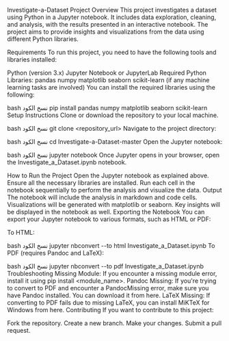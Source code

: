Investigate-a-Dataset Project
Overview
This project investigates a dataset using Python in a Jupyter notebook. It includes data exploration, cleaning, and analysis, with the results presented in an interactive notebook. The project aims to provide insights and visualizations from the data using different Python libraries.

Requirements
To run this project, you need to have the following tools and libraries installed:

Python (version 3.x)
Jupyter Notebook or JupyterLab
Required Python Libraries:
pandas
numpy
matplotlib
seaborn
scikit-learn (if any machine learning tasks are involved)
You can install the required libraries using the following:

bash
نسخ الكود
pip install pandas numpy matplotlib seaborn scikit-learn
Setup Instructions
Clone or download the repository to your local machine.

bash
نسخ الكود
git clone <repository_url>
Navigate to the project directory:

bash
نسخ الكود
cd Investigate-a-Dataset-master
Open the Jupyter notebook:

bash
نسخ الكود
jupyter notebook
Once Jupyter opens in your browser, open the Investigate_a_Dataset.ipynb notebook.

How to Run the Project
Open the Jupyter notebook as explained above.
Ensure all the necessary libraries are installed.
Run each cell in the notebook sequentially to perform the analysis and visualize the data.
Output
The notebook will include the analysis in markdown and code cells.
Visualizations will be generated with matplotlib or seaborn.
Key insights will be displayed in the notebook as well.
Exporting the Notebook
You can export your Jupyter notebook to various formats, such as HTML or PDF:

To HTML:

bash
نسخ الكود
jupyter nbconvert --to html Investigate_a_Dataset.ipynb
To PDF (requires Pandoc and LaTeX):

bash
نسخ الكود
jupyter nbconvert --to pdf Investigate_a_Dataset.ipynb
Troubleshooting
Missing Module: If you encounter a missing module error, install it using pip install <module_name>.
Pandoc Missing: If you're trying to convert to PDF and encounter a PandocMissing error, make sure you have Pandoc installed. You can download it from here.
LaTeX Missing: If converting to PDF fails due to missing LaTeX, you can install MiKTeX for Windows from here.
Contributing
If you want to contribute to this project:

Fork the repository.
Create a new branch.
Make your changes.
Submit a pull request.

